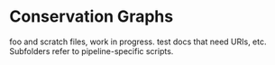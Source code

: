 # Conservation Graphs
foo and scratch files, work in progress.  test docs that need URIs, etc. 
Subfolders refer to pipeline-specific scripts.


